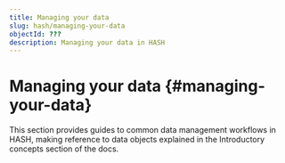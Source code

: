 ```yaml
---
title: Managing your data
slug: hash/managing-your-data
objectId: ???
description: Managing your data in HASH
---
```


# Managing your data {#managing-your-data}

This section provides guides to common data management workflows in HASH, making reference to data objects explained in the Introductory concepts section of the docs.
